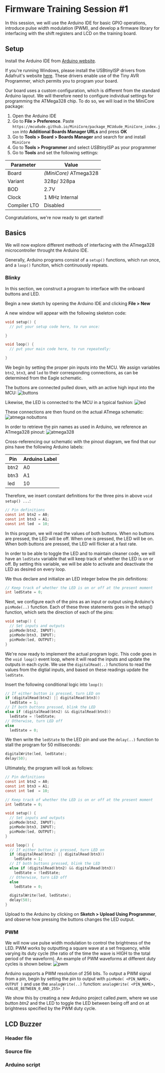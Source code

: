# Firmware Training Session #1
In this session, we will use the Arduino IDE for basic GPIO operations,
introduce pulse width modulation (PWM), and develop a firmware library for
interfacing with the shift registers and LCD on the training board.

## Setup
Install the Arduino IDE from 
[Arduino website](https://www.arduino.cc/en/Main/Software).

If you're running Windows, please install the USBtinyISP drivers from
Adafruit's website [here](https://learn.adafruit.com/usbtinyisp/drivers). These
drivers enable use of the Tiny AVR Programmer, which permits you to program your
board.

Our board uses a custom configuration, which is different from the standard
Arduino layout. We will therefore need to configure individual settings for
programming the ATMega328 chip. To do so, we will load in the MiniCore package:
1. Open the Arduino IDE
2. Go to **File > Preference**. Paste 
`https://mcudude.github.io/MiniCore/package_MCUdude_MiniCore_index.json` 
into **Additional Boards Manager URLs** and press **OK**
3. Go to **Tools > Board > Boards Manager** and search for and install 
`MiniCore`
4. Go to **Tools > Programmer** and select *USBtinyISP* as your programmer
5. Go to **Tools** and set the following settings:

| Parameter | Value |
|---|---|
| Board | *(MiniCore)* ATmega328 |
| Variant | 328p/ 328pa |
| BOD | 2.7V |
| Clock | 1 MHz Internal |
| Compiler LTO | Disabled |

Congratulations, we're now ready to get started!

## Basics
We will now explore different methods of interfacing with the ATmega328
microcontroller throught the Arduino IDE.

Generally, Arduino programs consist of a `setup()` functions, which run once,
and a `loop()` funciton, which continuously repeats.

### Blinky
In this section, we construct a program to interface with the onboard buttons
and LED. 

Begin a new sketch by opening the Arduino IDE and clicking **File > New**

A new window will appear with the following skeleton code:
```C
void setup() {
  // put your setup code here, to run once:

}

void loop() {
  // put your main code here, to run repeatedly:

}
```

We begin by setting the proper pin inputs into the MCU. We assign variables
`btn2`, `btn3`, and `led` to their corresponding connections, as can be
determined from the Eagle schematic. 

The buttons are connected pulled down, with an active high input into the MCU:
![buttons](images/buttons_pinout.PNG)

Likewise, the LED is connected to the MCU in a typical fashion:
![led](images/led_pinout.PNG)

These connections are then found on the actual ATmega schematic:
![atmega nobuttons](images/atmega_basics_pinout.PNG)

In order to retrieve the pin names as used in Arduino, we reference an ATmega328
pinout: ![atmega328](atmega328.png)

Cross-referencing our schematic with the pinout diagram, we find that our pins
have the following Arduino labels:

| Pin | Arduino Label |
| --- | --- |
| btn2 | A0 |
| btn3 | A1 |
| led | 10 |

Therefore, we insert constant definitions for the three pins in above 
`void setup() ...`:

```C
// Pin definitions
const int btn2 = A0;
const int btn3 = A1;
const int led  = 10;
```

In this program, we will read the values of both buttons. When no buttons are
pressed, the LED will be off. When one is pressed, the LED will be on. When both
buttons are pressed, the LED will flicker at a fast rate.

In order to be able to toggle the LED and to maintain cleaner code, we will have
an `ledState` variable that will keep track of whether the LED is on or off. By
setting this variable, we will be able to activate and deactivate the LED as
desired on every loop.

We thus declare and initialize an LED integer below the pin definitions:
```C
// Keep track of whether the LED is on or off at the present moment
int ledState = 0;
```

Next, we configure each of the pins as an input or output using Arduino's
`pinMode(..)` function. Each of these three statements goes in the setup()
function, which sets the direction of each of the pins:

```C
void setup() {
  // Set inputs and outputs
  pinMode(btn2, INPUT);
  pinMode(btn3, INPUT);
  pinMode(led, OUTPUT);
}
```
We're now ready to implement the actual program logic. This code goes in the
`void loop()` event loop, where it will read the inputs and update the outputs
in each cycle. We use the `digitalRead(..)` functions to read the values from
the digtial inputs, and based on these readings update the `ledState`.

Insert the following conditional logic into `loop()`:

```C
// If either button is pressed, turn LED on
if (digitalRead(btn2) || digitalRead(btn3))
  ledState = 1;
// If both buttons pressed, blink the LED
else if (digitalRead(btn2) && digitalRead(btn3))
  ledState = !ledState;
// Otherwise, turn LED off
else
  ledState = 0;
```

We then write the `ledState` to the LED pin and use the `delay(..)` function to
stall the program for 50 milliseconds:

```C
digitalWrite(led, ledState);
delay(50);
```

Ultimately, the program will look as follows:

```C
// Pin definitions
const int btn2 = A0;
const int btn3 = A1;
const int led  = 10;

// Keep track of whether the LED is on or off at the present moment
int ledState = 0;

void setup() {
  // Set inputs and outputs
  pinMode(btn2, INPUT);
  pinMode(btn3, INPUT);
  pinMode(led, OUTPUT);
}

void loop() {
  // If either button is pressed, turn LED on
  if (digitalRead(btn2) || digitalRead(btn3))
    ledState = 1;
  // If both buttons pressed, blink the LED
  else if (digitalRead(btn2) && digitalRead(btn3))
    ledState = !ledState;
  // Otherwise, turn LED off
  else
    ledState = 0;

  digitalWrite(led, ledState);
  delay(50);
}
```

Upload to the Arduino by clicking on **Sketch > Upload Using Programmer**, and
observe how pressing the buttons changes the LED output.

### PWM
We will now use pulse width modulation to control the brightness of the LED. PWM
works by outputting a square wave at a set frequency, while varying its duty
cycle (the ratio of the time the wave is HIGH to the total period of the
waveform). An example of PWM waveforms at different duty cycles is shown below:
![pwm](images/pwm.png)

Arduino supports a PWM resolution of 256 bits. To output a PWM signal from a
pin, begin by setting the pin to output with `pinMode( <PIN_NAME>, OUTPUT )`
and use the `analogWrite(..)` function:
`analogWrite( <PIN_NAME>, <VALUE_BETWEEN_0_AND_255> )`

We show this by creating a new Arduino project called *pwm*, where we use button
*btn2* and the LED to toggle the LED between being off and on at brightness
specified by the PWM duty cycle.

## LCD Buzzer

### Header file
### Source file
### Arduino script
